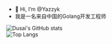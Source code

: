 - 👋 Hi, I’m @Yazzyk
- 我是一名来自中国的Golang开发工程师

![Dusai's GitHub stats](https://github-readme-stats.vercel.app/api?username=yazzyk&show_icons=true&theme=vue)  
![Top Langs](https://github-readme-stats.vercel.app/api/top-langs/?username=Yazzyk)
